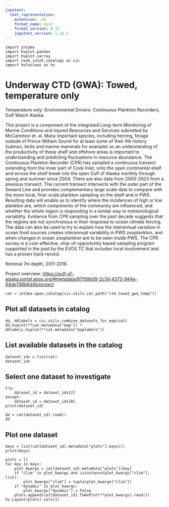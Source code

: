 ```yaml
---
jupytext:
  text_representation:
    extension: .md
    format_name: myst
    format_version: 0.13
    jupytext_version: 1.16.3
---
```


```{code-cell}
import intake
import hvplot.pandas
import hvplot.xarray
import cook_inlet_catalogs as cic
import holoviews as hv
```

# Underway CTD (GWA): Towed, temperature only

Temperature only: Environmental Drivers: Continuous Plankton Recorders, Gulf Watch Alaska.

This project is a component of the integrated Long-term Monitoring of Marine Conditions and Injured Resources and Services submitted by McCammon et. al. Many important species, including herring, forage outside of Prince William Sound for at least some of their life history (salmon, birds and marine mammals for example) so an understanding of the productivity of these shelf and offshore areas is important to understanding and predicting fluctuations in resource abundance. The Continuous Plankton Recorder (CPR) has sampled a continuous transect extending from the inner part of Cook Inlet, onto the open continental shelf and across the shelf break into the open Gulf of Alaska monthly through spring and summer since 2004. There are also data from 2000-2003 from a previous transect. The current transect intersects with the outer part of the Seward Line and provides complementary large scale data to compare with the more local, finer scale plankton sampling on the shelf and in PWS. Resulting data will enable us to identify where the incidences of high or low plankton are, which components of the community are influenced, and whether the whole region is responding in a similar way to meteorological variability. Evidence from CPR sampling over the past decade suggests that the regions are not synchronous in their response to ocean climate forcing. The data can also be used to try to explain how the interannual variation in ocean food sources creates interannual variability in PWS zooplankton, and when changes in ocean zooplankton are to be seen inside PWS. The CPR survey is a cost-effective, ship-of-opportunity based sampling program supported in the past by the EVOS TC that includes local involvement and has a proven track record.

Nominal 7m depth, 2011-2016.

Project overview: https://gulf-of-alaska.portal.aoos.org/#metadata/87f56b09-2c7d-4373-944e-94de748b6d4b/project



```{code-cell}
cat = intake.open_catalog(cic.utils.cat_path("ctd_towed_gwa_temp"))
```

## Plot all datasets in catalog

```{code-cell}
dd, ddlabels = cic.utils.combine_datasets_for_map(cat)
dd.hvplot(**cat.metadata["map"]) * ddlabels.hvplot(**cat.metadata["maplabels"])
```

## List available datasets in the catalog

```{code-cell}
dataset_ids = list(cat)
dataset_ids
```

## Select one dataset to investigate

```{code-cell}
try:
    dataset_id = dataset_ids[2]
except:
    dataset_id = dataset_ids[0]
print(dataset_id)

dd = cat[dataset_id].read()
dd
```

## Plot one dataset

```{code-cell}
keys = list(cat[dataset_id].metadata["plots"].keys())
print(keys)

plots = []
for key in keys:
    plot_kwargs = cat[dataset_id].metadata["plots"][key]
    if "clim" in plot_kwargs and isinstance(plot_kwargs["clim"], list):
        plot_kwargs["clim"] = tuple(plot_kwargs["clim"])
    if "dynamic" in plot_kwargs:
        plot_kwargs["dynamic"] = False
    plots.append(cat[dataset_id].ToHvPlot(**plot_kwargs).read())
hv.Layout(plots).cols(1)
```
